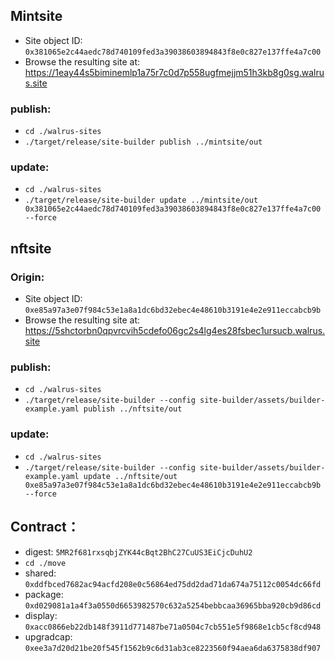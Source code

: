 ## Mintsite
+ Site object ID: `0x381065e2c44aedc78d740109fed3a39038603894843f8e0c827e137ffe4a7c00`
+ Browse the resulting site at: https://1eay44s5biminemlp1a75r7c0d7p558ugfmejjm51h3kb8g0sg.walrus.site
### publish:
+ ```cd ./walrus-sites```
+ ```./target/release/site-builder publish ../mintsite/out```
### update:
+ ```cd ./walrus-sites```
+ ```./target/release/site-builder update ../mintsite/out 0x381065e2c44aedc78d740109fed3a39038603894843f8e0c827e137ffe4a7c00 --force```
## nftsite
### Origin:
+ Site object ID: `0xe85a97a3e07f984c53e1a8a1dc6bd32ebec4e48610b3191e4e2e911eccabcb9b`
+ Browse the resulting site at: https://5shctorbn0qpvrcvih5cdefo06gc2s4lg4es28fsbec1ursucb.walrus.site
### publish:
+ ```cd ./walrus-sites```
+ ```./target/release/site-builder --config site-builder/assets/builder-example.yaml publish ../nftsite/out```
### update:
+ ```cd ./walrus-sites```
+ ```./target/release/site-builder --config site-builder/assets/builder-example.yaml update ../nftsite/out 0xe85a97a3e07f984c53e1a8a1dc6bd32ebec4e48610b3191e4e2e911eccabcb9b --force```
## Contract：
+ digest: `5MR2f681rxsqbjZYK44cBqt2BhC27CuUS3EiCjcDuhU2` 
+ `cd ./move`
+ shared: `0xddfbced7682ac94acfd208e0c56864ed75dd2dad71da674a75112c0054dc66fd`
+ package: `0xd029081a1a4f3a0550d6653982570c632a5254bebbcaa36965bba920cb9d86cd`
+ display: `0xacc0866eb22db148f3911d771487be71a0504c7cb551e5f9868e1cb5cf8cd948`
+ upgradcap: `0xee3a7d20d21be20f545f1562b9c6d31ab3ce8223560f94aea6da6375838df907`